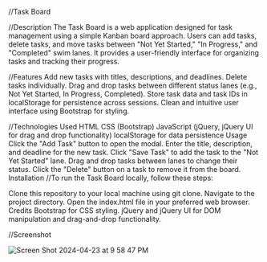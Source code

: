 //Task Board


//Description
The Task Board is a web application designed for task management using a simple Kanban board approach. Users can add tasks, delete tasks, and move tasks between "Not Yet Started," "In Progress," and "Completed" swim lanes. It provides a user-friendly interface for organizing tasks and tracking their progress.



//Features
Add new tasks with titles, descriptions, and deadlines.
Delete tasks individually.
Drag and drop tasks between different status lanes (e.g., Not Yet Started, In Progress, Completed).
Store task data and task IDs in localStorage for persistence across sessions.
Clean and intuitive user interface using Bootstrap for styling.

//Technologies Used
HTML
CSS (Bootstrap)
JavaScript (jQuery, jQuery UI for drag and drop functionality)
localStorage for data persistence
Usage
Click the "Add Task" button to open the modal.
Enter the title, description, and deadline for the new task.
Click "Save Task" to add the task to the "Not Yet Started" lane.
Drag and drop tasks between lanes to change their status.
Click the "Delete" button on a task to remove it from the board.
Installation
//To run the Task Board locally, follow these steps:

Clone this repository to your local machine using git clone.
Navigate to the project directory.
Open the index.html file in your preferred web browser.
Credits
Bootstrap for CSS styling.
jQuery and jQuery UI for DOM manipulation and drag-and-drop functionality.

//Screenshot

![Screen Shot 2024-04-23 at 9 58 47 PM](https://github.com/aleroas/Kanbanify/assets/159299095/8ac7452a-3b8d-4b98-886f-3f2c9404dc0b)
